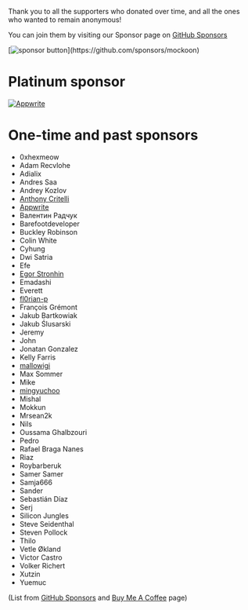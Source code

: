 Thank you to all the supporters who donated over time, and all the ones who wanted to remain anonymous!

You can join them by visiting our Sponsor page on [GitHub Sponsors](https://github.com/sponsors/mockoon)

[![sponsor button](https://mockoon.com/images/sponsor-btn-250.png?)](https://github.com/sponsors/mockoon)

# Platinum sponsor

[![Appwrite](https://mockoon.com/images/sponsors/appwrite-300.png)](https://appwrite.io/)

# One-time and past sponsors

- 0xhexmeow
- Adam Recvlohe
- Adialix
- Andres Saa
- Andrey Kozlov
- [Anthony Critelli](https://github.com/acritelli)
- [Appwrite](https://appwrite.io/)
- Валентин Радчук
- Barefootdeveloper
- Buckley Robinson
- Colin White
- Cyhung
- Dwi Satria
- Efe
- [Egor Stronhin](https://github.com/egor-xyz)
- Emadashi
- Everett
- [fl0rian-p](https://github.com/fl0rian-p)
- François Grémont
- Jakub Bartkowiak
- Jakub Ślusarski
- Jeremy
- John
- Jonatan Gonzalez
- Kelly Farris
- [mallowigi](https://github.com/mallowigi)
- Max Sommer
- Mike
- [mingyuchoo](https://github.com/mingyuchoo)
- Mishal
- Mokkun
- Mrsean2k
- Nils
- Oussama Ghalbzouri
- Pedro
- Rafael Braga Nanes
- Riaz
- Roybarberuk
- Samer Samer
- Samja666
- Sander
- Sebastián Díaz
- Serj
- Silicon Jungles
- Steve Seidenthal
- Steven Pollock
- Thilo
- Vetle Økland
- Victor Castro
- Volker Richert
- Xutzin
- Yuemuc

(List from [GitHub Sponsors](https://github.com/sponsors/mockoon) and [Buy Me A Coffee](https://www.buymeacoffee.com/255kb) page)
